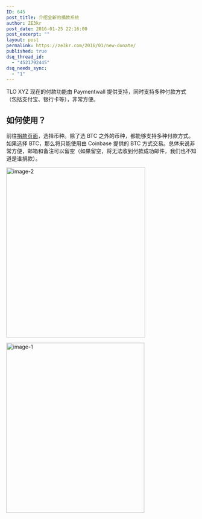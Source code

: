 ```yaml
---
ID: 645
post_title: 介绍全新的捐款系统
author: ZE3kr
post_date: 2016-01-25 22:16:00
post_excerpt: ""
layout: post
permalink: https://ze3kr.com/2016/01/new-donate/
published: true
dsq_thread_id:
  - "4521792445"
dsq_needs_sync:
  - "1"
---
```

<p>TLO XYZ 现在的付款功能由 Paymentwall 提供支持，同时支持多种付款方式（包括支付宝、银行卡等），非常方便。</p>

<h2>如何使用？</h2>

<p>前往<a href="/donate/">捐款页面</a>，选择币种。除了选 BTC 之外的币种，都能够支持多种付款方式。如果选择 BTC，那么将只能使用由 Coinbase 提供的 BTC 方式交易。总体来说<!--more-->非常方便，邮箱和备注可以留空（如果留空，将无法收到付款成功邮件，我们也不知道是谁捐款）。</p>

<p><a href="https://media.landcement.com/sites/2/20160131135121/image-2.jpeg" rel="attachment wp-att-863"><img src="https://media.landcement.com/sites/2/20160131135121/image-2-368x450.jpeg" alt="image-2" width="368" height="450" class="aligncenter size-medium wp-image-863" /></a></p>

<p><a href="https://media.landcement.com/sites/2/20160131135128/image-1.jpeg" rel="attachment wp-att-864"><img src="https://media.landcement.com/sites/2/20160131135128/image-1-366x450.jpeg" alt="image-1" width="366" height="450" class="aligncenter size-medium wp-image-864" /></a></p>